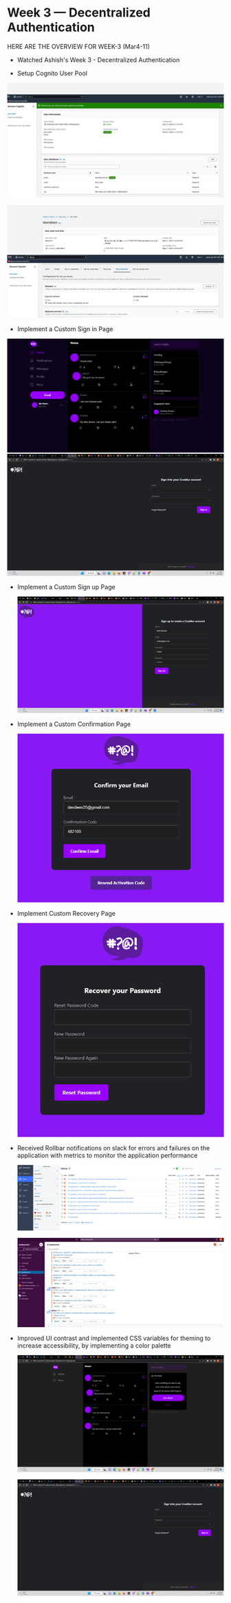 # Week 3 — Decentralized Authentication

HERE ARE THE OVERVIEW FOR WEEK-3 (Mar4-11)

- Watched Ashish's Week 3 - Decentralized Authentication

- Setup Cognito User Pool

 ![Proof of AWS Congnito User-pool](assets/Setup-cognito-user-pool.png)

 ![Proof of AWS Congnito User-pool-cognito-domain](assets/Userpool-cognito-domain.png)

- Implement a Custom Sign in Page

 ![Proof of Custom Sign in page](assets/Before-custom-signin-page.png)
 ![Proof of Custom Sign in page](assets/Custom-signin-page.png)

- Implement a Custom Sign up Page

  ![Proof of Custom Sign up page](assets/sign-up-page.png)

- Implement a Custom Confirmation Page

  ![Proof of Custom confirmation page](assets/Custom-confirmation-page.png)

- Implement Custom Recovery Page

  ![Proof of Custom recovery page](assets/Custom-recovery-page.png)

- Received Rollbar notifications on slack for errors and failures on the application with metrics to monitor the application performance

  ![Proof of Rollbar JWTs error notification page](assets/Rollbar-JWT-error-items.png)
  
  ![Proof of Slack JWTs error notification page](assets/Slack-error-notifications.png)

- Improved UI contrast and implemented CSS variables for theming to increase accessibility, by implementing a color palette

  ![Proof of Custom css home page](assets/Custom-homepage.png)
  
  ![Proof of Custom css signin page](assets/Custom-signin-page.png)

  

